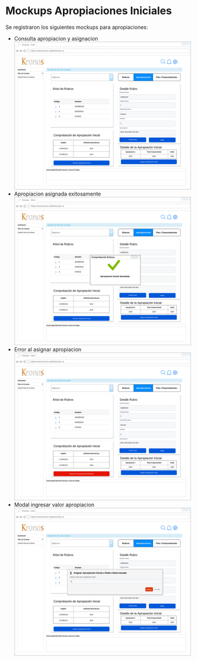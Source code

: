 # Mockups Apropiaciones Iniciales
Se registraron los siguientes mockups para apropiaciones:
- Consulta apropiacion y asignacion
![mck1](mockups/Apropiacion1.png)
- Apropiacion asignada exitosamente
![mck2](mockups/Apropiacion2.png)
- Error al asignar apropiacion
![mck3](mockups/Apropiacion3.png)
- Modal ingresar valor apropiacion
![mck4](mockups/Apropiacion4.png)